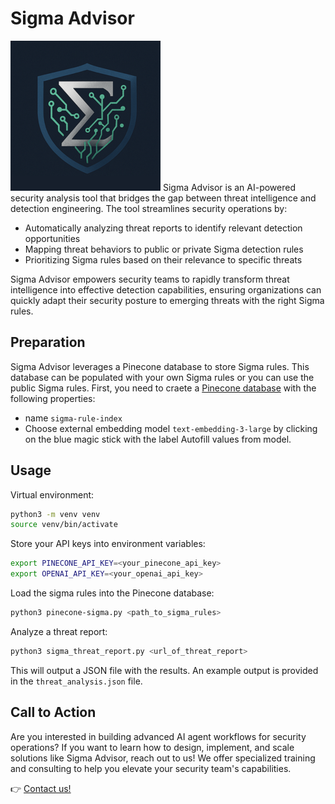# Sigma Advisor
![Sigma Advisor](sigma_advisor_logo_small.png)
Sigma Advisor is an AI-powered security analysis tool that bridges the gap between threat intelligence and detection engineering. The tool streamlines security operations by:

- Automatically analyzing threat reports to identify relevant detection opportunities
- Mapping threat behaviors to public or private Sigma detection rules
- Prioritizing Sigma rules based on their relevance to specific threats

Sigma Advisor empowers security teams to rapidly transform threat intelligence into effective detection capabilities, ensuring organizations can quickly adapt their security posture to emerging threats with the right Sigma rules.

## Preparation
Sigma Advisor leverages a Pinecone database to store Sigma rules. This database can be populated with your own Sigma rules or you can use the public Sigma rules.
First, you need to craete a [Pinecone database](https://www.pinecone.io/) with the following properties:
- name `sigma-rule-index` 
- Choose external embedding model `text-embedding-3-large` by clicking on the blue magic stick with the label Autofill values from model.

## Usage

Virtual environment:
```bash
python3 -m venv venv
source venv/bin/activate
```

Store your API keys into environment variables:
```bash
export PINECONE_API_KEY=<your_pinecone_api_key>
export OPENAI_API_KEY=<your_openai_api_key>
```

Load the sigma rules into the Pinecone database:
```bash
python3 pinecone-sigma.py <path_to_sigma_rules>
```

Analyze a threat report:
```bash
python3 sigma_threat_report.py <url_of_threat_report>
```

This will output a JSON file with the results. An example output is provided in the `threat_analysis.json` file.

## Call to Action

Are you interested in building advanced AI agent workflows for security operations? If you want to learn how to design, implement, and scale solutions like Sigma Advisor, reach out to us! We offer specialized training and consulting to help you elevate your security team's capabilities.

👉 [Contact us!](https://secure-byte.io/contact)


